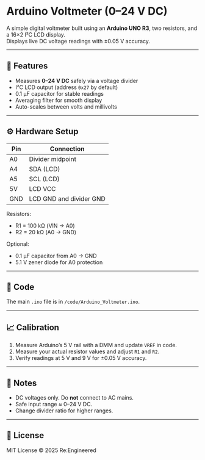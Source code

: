 # Arduino Voltmeter (0–24 V DC)

A simple digital voltmeter built using an **Arduino UNO R3**, two resistors, and a 16×2 I²C LCD display.  
Displays live DC voltage readings with ±0.05 V accuracy.  

---

## 🧰 Features
- Measures **0–24 V DC** safely via a voltage divider  
- I²C LCD output (address `0x27` by default)  
- 0.1 µF capacitor for stable readings  
- Averaging filter for smooth display  
- Auto-scales between volts and millivolts  

---

## ⚙️ Hardware Setup
| Pin | Connection |
|-----|-------------|
| A0  | Divider midpoint |
| A4  | SDA (LCD) |
| A5  | SCL (LCD) |
| 5V  | LCD VCC |
| GND | LCD GND and divider GND |

Resistors:
- R1 = 100 kΩ (VIN → A0)  
- R2 = 20 kΩ (A0 → GND)

Optional:  
- 0.1 µF capacitor from A0 → GND  
- 5.1 V zener diode for A0 protection  

---

## 🧩 Code
The main `.ino` file is in `/code/Arduino_Voltmeter.ino`.

---

## 📈 Calibration
1. Measure Arduino’s 5 V rail with a DMM and update `VREF` in code.  
2. Measure your actual resistor values and adjust `R1` and `R2`.  
3. Verify readings at 5 V and 9 V for ±0.05 V accuracy.

---

## 🧠 Notes
- DC voltages only. Do **not** connect to AC mains.  
- Safe input range ≈ 0–24 V DC.  
- Change divider ratio for higher ranges.  

---

## 📜 License
MIT License © 2025 Re:Engineered

